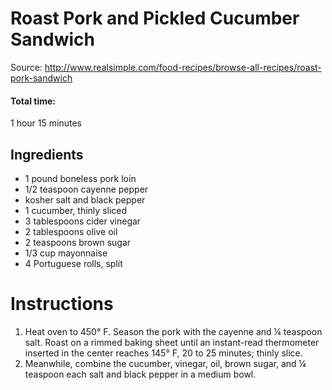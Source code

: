 # Roast Pork and Pickled Cucumber Sandwich

Source: http://www.realsimple.com/food-recipes/browse-all-recipes/roast-pork-sandwich

#### Total time: 
1 hour 15 minutes

## Ingredients

- 1 pound boneless pork loin
- 1/2 teaspoon cayenne pepper
- kosher salt and black pepper 
- 1 cucumber, thinly sliced
- 3 tablespoons cider vinegar
- 2 tablespoons olive oil
- 2 teaspoons brown sugar
- 1/3 cup mayonnaise
- 4 Portuguese rolls, split

# Instructions

1. Heat oven to 450° F. Season the pork with the cayenne and ¼ teaspoon salt. Roast on a rimmed baking sheet until an instant-read thermometer inserted in the center reaches 145° F, 20 to 25 minutes; thinly slice.
2. Meanwhile, combine the cucumber, vinegar, oil, brown sugar, and ¼ teaspoon each salt and black pepper in a medium bowl.

